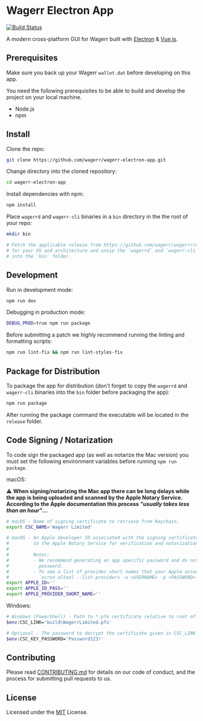 Wagerr Electron App
===================

[![Build Status](https://travis-ci.com/wagerr/wagerr-electron-app.svg?branch=master)](https://travis-ci.com/wagerr/wagerr-electron-app)

A modern cross-platform GUI for Wagerr built with
[Electron](https://electronjs.org/) & [Vue.js](https://vuejs.org/).

Prerequisites
-------------

Make sure you back up your Wagerr `wallet.dat` before developing on this app.

You need the following prerequisites to be able to build and develop the project
on your local machine.

- Node.js
- npm

Install
-------

Clone the repo:

```sh
git clone https://github.com/wagerr/wagerr-electron-app.git
```

Change directory into the cloned repository:

```sh
cd wagerr-electron-app
```

Install dependencies with npm:

```sh
npm install
```

Place `wagerrd` and `wagerr-cli` binaries in a `bin` directory in the the root
of your repo:

```sh
mkdir bin

# Fetch the applicable release from https://github.com/wagerr/wagerr/releases
# for your OS and architecture and unzip the `wagerrd` and `wagerr-cli` binaries
# into the `bin` folder.
```

Development
-----------

Run in development mode:

```sh
npm run dev
```

Debugging in production mode:

```sh
DEBUG_PROD=true npm run package
```

Before submitting a patch we highly recommend running the linting and formatting
scripts:

```sh
npm run lint-fix && npm run lint-styles-fix
```

Package for Distribution
------------------------

To package the app for distribution (don't forget to copy the `wagerrd` and
`wagerr-cli` binaries into the `bin` folder before packaging the app):

```sh
npm run package
```

After running the package command the executable will be located in the
`release` folder.

Code Signing / Notarization
---------------------------

To code sign the packaged app (as well as notarize the Mac version) you must set the following
environment variables before running `npm run package`.

macOS:

⚠️ **When signing/notarizing the Mac app there can be long delays while the app is being uploaded
and scanned by the Apple Notary Service. According to the Apple documentation this process
_"usually takes less than an hour"_...**

```sh
# macOS - Name of signing certificate to retrieve from Keychain.
export CSC_NAME='Wagerr Limited'

# macOS - An Apple developer ID associated with the signing certificate (used for uploading builds
#         to the Apple Notary Service for verification and notarization).
#
#         Notes:
#         - We recommend generating an app specific password and do not use your main account
#           password.
#         - To see a list of provider short names that your Apple account can access run:
#           `xcrun altool --list-providers -u <USERNAME> -p <PASSWORD>`
export APPLE_ID=''
export APPLE_ID_PASS=''
export APPLE_PROVIDER_SHORT_NAME=''
```

Windows:

```sh
# Windows (PowerShell) - Path to *.pfx certificate relative to root of project
$env:CSC_LINK='build\WagerrLimited.pfx'

# Optional - The password to decrypt the certificate given in CSC_LINK
$env:CSC_KEY_PASSWORD='Password123!'
```

Contributing
------------

Please read [CONTRIBUTING.md](CONTRIBUTING.md) for details on our code of
conduct, and the process for submitting pull requests to us.

License
-------

Licensed under the [MIT](LICENSE.md) License.
